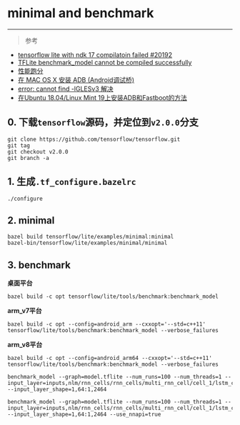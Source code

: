# minimal and benchmark
---
> 参考

- [tensorflow lite with ndk 17 compilatoin failed #20192](https://github.com/tensorflow/tensorflow/issues/20192)  
- [TFLite benchmark_model cannot be compiled successfully](https://github.com/tensorflow/tensorflow/issues/23068)
- [性能跑分](https://www.tensorflow.org/lite/performance/benchmarks?hl=zh-cn)
- [在 MAC OS X 安装 ADB (Android调试桥)](https://cloud.tencent.com/developer/article/1153846)
- [error: cannot find -lGLESv3 解决](https://blog.csdn.net/flycatdeng/article/details/83059211)
- [在Ubuntu 18.04/Linux Mint 19上安装ADB和Fastboot的方法](https://ywnz.com/linuxsj/4387.html)

## 0. 下载`tensorflow`源码，并定位到`v2.0.0`分支

	git clone https://github.com/tensorflow/tensorflow.git
	git tag
	git checkout v2.0.0
	git branch -a

## 1. 生成`.tf_configure.bazelrc`

	./configure

## 2. minimal

	bazel build tensorflow/lite/examples/minimal:minimal
	bazel-bin/tensorflow/lite/examples/minimal/minimal

## 3. benchmark

**桌面平台**

	bazel build -c opt tensorflow/lite/tools/benchmark:benchmark_model

**arm_v7平台**

	bazel build -c opt --config=android_arm --cxxopt='--std=c++11' tensorflow/lite/tools/benchmark:benchmark_model --verbose_failures

**arm_v8平台**

	bazel build -c opt --config=android_arm64 --cxxopt='--std=c++11' tensorflow/lite/tools/benchmark:benchmark_model --verbose_failures

	benchmark_model --graph=model.tflite --num_runs=100 --num_threads=1 --input_layer=inputs,nlm/rnn_cells/rnn_cells/multi_rnn_cell/cell_1/lstm_cell_01/MatMul_1 --input_layer_shape=1,64:1,2464

	benchmark_model --graph=model.tflite --num_runs=100 --num_threads=1 --input_layer=inputs,nlm/rnn_cells/rnn_cells/multi_rnn_cell/cell_1/lstm_cell_01/MatMul_1 --input_layer_shape=1,64:1,2464 --use_nnapi=true

